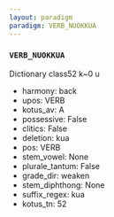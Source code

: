 ```yaml
---
layout: paradigm
paradigm: VERB_NUOKKUA
---
```

### ` VERB_NUOKKUA `

Dictionary class52 k~0 u
* harmony: back
* upos: VERB
* kotus_av: A
* possessive: False
* clitics: False
* deletion: kua
* pos: VERB
* stem_vowel: None
* plurale_tantum: False
* grade_dir: weaken
* stem_diphthong: None
* suffix_regex: kua
* kotus_tn: 52
